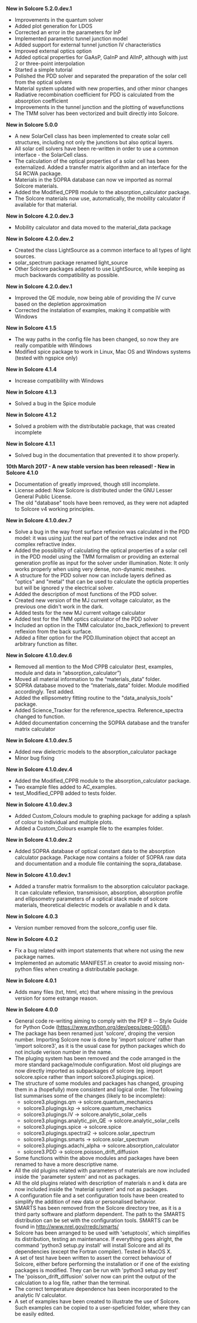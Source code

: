 **New in Solcore 5.2.0.dev.1**
- Improvements in the quantum solver
- Added plot generation for LDOS
- Corrected an error in the parameters for InP
- Implemented parametric tunnel junction model
- Added support for external tunnel junction IV characteristics
- Improved external optics option
- Added optical properties for GaAsP, GaInP and AlInP, although with just 2 or three-point interpolation
- Started a simple tutorial
- Polished the PDD solver and separated the preparation of the solar cell from the optical solvers
- Material system updated with new properties, and other minor changes
- Radiative recombination coefficient for PDD is calculated from the absorption coefficient
- Improvements in the tunnel junction and the plotting of wavefunctions
- The TMM solver has been vectorized and built directly into Solcore.

**New in Solcore 5.0.0**
- A new SolarCell class has been implemented to create solar cell structures, including not only the junctions but also optical layers.
- All solar cell solvers have been re-written in order to use a common interface - the SolarCell class.
- The calculation of the optical properties of a solar cell has been externalized. Added a transfer matrix algorithm and an interface for the S4 RCWA package.
- Materials in the SOPRA database can now ve imported as normal Solcore materials.
- Added the Modified_CPPB module to the absorption_calculator package.
- The Solcore materials now use, automatically, the mobility calculator if available for that material.

**New in Solcore 4.2.0.dev.3**
- Mobility calculator and data moved to the material_data package

**New in Solcore 4.2.0.dev.2**
- Created the class LightSource as a common interface to all types of light sources.
- solar_spectrum package renamed light_source
- Other Solcore packages adapted to use LightSource, while keeping as much backwards compatibility as possible.

**New in Solcore 4.2.0.dev.1**
- Improved the QE module, now being able of providing the IV curve based on the depletion approximation
- Corrected the instalation of examples, making it compatible with Windows

**New in Solcore 4.1.5**
- The way paths in the config file has been changed, so now they are really compatible with Windows
- Modified spice package to work in Linux, Mac OS and Windows systems (tested with ngspice only)

**New in Solcore 4.1.4**
- Increase compatibility with Windows

**New in Solcore 4.1.3**
- Solved a bug in the Spice module

**New in Solcore 4.1.2**
- Solved a problem with the distributable package, that was created incomplete

**New in Solcore 4.1.1**
- Solved bug in the documentation that prevented it to show properly.

**10th March 2017 - A new stable version has been released! - New in Solcore 4.1.0**
- Documentation of greatly improved, though still incomplete.
- License added: Now Solcore is distributed under the GNU Lesser General Public License.
- The old "database" tools have been removed, as they were not adapted to Solcore v4 working principles.

**New in Solcore 4.1.0.dev.7**
- Solve a bug in the way front surface reflexion was calculated in the PDD model: it was using just the real part of the refractive index and not complex refractive index.
- Added the possibility of calculating the optical properties of a solar cell in the PDD model using the TMM formalism or providing an external generation profile as input for the solver under illumination. Note: It only works properly when using very dense, non-dynamic meshes.
- A structure for the PDD solver now can include layers defined as "optics" and "metal" that can be used to calculate the opticla properties but will be ignored y the electrical solver.
- Added the description of most functions of the PDD solver.
- Created new version of the MJ current voltage calculator, as the previous one didn't work in the dark.
- Added tests for the new MJ current voltage calculator
- Added test for the TMM optics calculator of the PDD solver
- Included an option in the TMM calculator (no_back_reflexion) to prevent reflexion from the back surface.
- Added a filter option for the PDD.Illumination object that accept an arbitrary function as filter.

**New in Solcore 4.1.0.dev.6**
- Removed all mention to the Mod CPPB calculator (test, examples, module and data in “absorption_calculator”)
- Moved all material information to the “materials_data” folder.
- SOPRA database moved to the “materials_data” folder. Module modified accordingly. Test added.
- Added the ellipsometry fitting routine to the "data_analysis_tools" package.
- Added Science_Tracker for the reference_spectra. Reference_spectra changed to function.
- Added documentation concerning the SOPRA database and the transfer matrix calculator

**New in Solcore 4.1.0.dev.5**
- Added new dielectric models to the absorption_calculator package
- Minor bug fixing

**New in Solcore 4.1.0.dev.4**
- Added the Modified_CPPB module to the absorption_calculator package.
- Two example files added to AC_examples.
- test_Modified_CPPB added to tests folder.

**New in Solcore 4.1.0.dev.3**
- Added Custom_Colours module to graphing package for adding a splash of colour to individual and multiple plots.
- Added a Custom_Colours example file to the examples folder.

**New in Solcore 4.1.0.dev.2**
- Added SOPRA database of optical constant data to the absorption calculator package. Package now contains a folder
of SOPRA raw data and documentation and a module file containing the sopra_database.

**New in Solcore 4.1.0.dev.1**
- Added a transfer matrix formalism to the absorption calculator package. It can calculate reflexion, transmisison,
absorption, absorption profile and ellipsometry parameters of a optical stack made of solcore materials, theoretical
dielectric models or available n and k data.

**New in Solcore 4.0.3**
- Version number removed from the solcore_config user file.

**New in Solcore 4.0.2**
- Fix a bug related with import statements that where not using the new package names.
- Implemented an automatic MANIFEST.in creator to avoid missing non-python files when creating a distributable package.

**New in Solcore 4.0.1**
- Adds many files (txt, html, etc) that where missing in the previous version for some estrange reason.

**New in Solcore 4.0.0**
- General code re-writing aiming to comply with the PEP 8 -- Style Guide for Python Code (https://www.python.org/dev/peps/pep-0008/).
- The package has been renamed just 'solcore', droping the version number. Importing Solcore now is done by 'import solcore' rather than 'import solcore3', as it is the usual case for python packages which do not include verison number in the name.
- The pluging system has been removed and the code arranged in the more standard package/module configuration. Most old plugings are now directly imported as subpackages of solcore (eg. import solcore.spice rather than import solcore3.plugings.spice).
- The structure of some modules and packages has changed, grouping them in a (hopefully) more consistent and logical order. The following list summarises some of the changes (likely to be incomplete):
    - solcore3.plugings.qm              -> solcore.quantum_mechanics
    - solcore3.plugings.kp              -> solcore.quantum_mechanics
    - solcore3.plugings.IV              -> solcore.analytic_solar_cells
    - solcore3.plugings.analytic_pin_QE -> solcore.analytic_solar_cells
    - solcore3.plugings.spice           -> solcore.spice
    - solcore3.plugings.spectral2       -> solcore.solar_spectrum
    - solcore3.plugings.smarts          -> solcore.solar_spectrum
    - solcore3.plugings.adachi_alpha    -> solcore.absorption_calculator
    - solcore3.PDD                      -> solcore.poisson_drift_diffusion
- Some functions within the above modules and packages have been renamed to have a more descriptive name.
- All the old plugins related with parameters of materials are now included inside the 'parameter system' and not as packages.
- All the old plugins related with description of materials n and k data are now included inside the 'material system' and not as packages.
- A configuration file and a set configuration tools have been created to simplify the addition of new data or personalised behavior.
- SMARTS has been removed from the Solcore directory tree, as it is a third party software and platform dependent. The path to the SMARTS distribution can be set with the configuration tools. SMARTS can be found in http://www.nrel.gov/rredc/smarts/
- Solcore has been arranged to be used with 'setuptools', which simplifies its distribution, testing an maintenance. If everything goes alright, the command 'python3 setup.py install' will install Solcore and all its dependencies (except the Fortran compiler). Tested in MacOS X.
- A set of test have been written to assert the correct behaviour of Solcore, either before performing the installation or if one of the existing packages is modified. They can be run with 'python3 setup.py test'
- The 'poisson_drift_diffusion' solver now can print the output of the calculation to a log file, rather than the terminal.
- The correct temperature dependence has been incorporated to the analytic IV calculator.
- A set of examples have been created to illustrate the use of Solcore. Such examples can be copied to a user-speficied folder, where they can be easily edited.